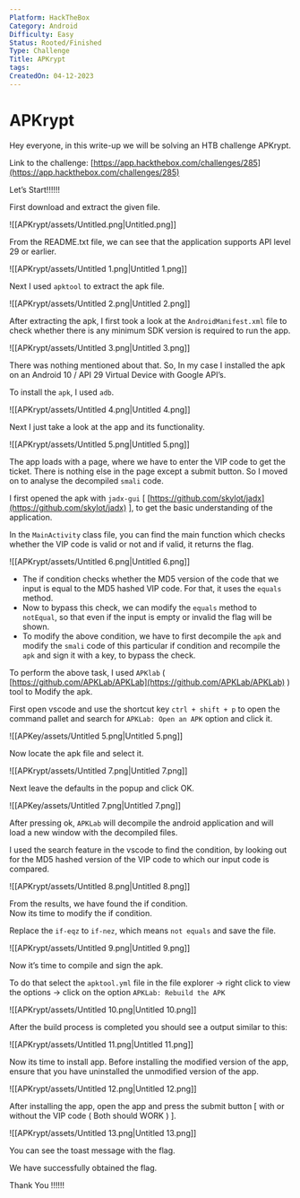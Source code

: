 ```yaml
---
Platform: HackTheBox
Category: Android
Difficulty: Easy
Status: Rooted/Finished
Type: Challenge
Title: APKrypt
tags: 
CreatedOn: 04-12-2023
---
```

# APKrypt

Hey everyone, in this write-up we will be solving an HTB challenge APKrypt.

Link to the challenge: [https://app.hackthebox.com/challenges/285](https://app.hackthebox.com/challenges/285)

  

Let’s Start!!!!!!

  

First download and extract the given file.

![[APKrypt/assets/Untitled.png|Untitled.png]]

From the README.txt file, we can see that the application supports API level 29 or earlier.

![[APKrypt/assets/Untitled 1.png|Untitled 1.png]]

Next I used `apktool` to extract the apk file.

![[APKrypt/assets/Untitled 2.png|Untitled 2.png]]

After extracting the apk, I first took a look at the `AndroidManifest.xml` file to check whether there is any minimum SDK version is required to run the app.

![[APKrypt/assets/Untitled 3.png|Untitled 3.png]]

There was nothing mentioned about that. So, In my case I installed the apk on an Android 10 / API 29 Virtual Device with Google API’s.

To install the `apk`, I used `adb`.

![[APKrypt/assets/Untitled 4.png|Untitled 4.png]]

Next I just take a look at the app and its functionality.

![[APKrypt/assets/Untitled 5.png|Untitled 5.png]]

The app loads with a page, where we have to enter the VIP code to get the ticket. There is nothing else in the page except a submit button. So I moved on to analyse the decompiled `smali` code.

I first opened the apk with `jadx-gui` [ [https://github.com/skylot/jadx](https://github.com/skylot/jadx) ], to get the basic understanding of the application.

In the `MainActivity` class file, you can find the main function which checks whether the VIP code is valid or not and if valid, it returns the flag.

![[APKrypt/assets/Untitled 6.png|Untitled 6.png]]

- The if condition checks whether the MD5 version of the code that we input is equal to the MD5 hashed VIP code. For that, it uses the `equals` method.
- Now to bypass this check, we can modify the `equals` method to `notEqual`, so that even if the input is empty or invalid the flag will be shown.
- To modify the above condition, we have to first decompile the `apk` and modify the `smali` code of this particular if condition and recompile the `apk` and sign it with a key, to bypass the check.

To perform the above task, I used `APKlab` ( [https://github.com/APKLab/APKLab](https://github.com/APKLab/APKLab) ) tool to Modify the apk.

First open vscode and use the shortcut key `ctrl + shift + p` to open the command pallet and search for `APKLab: Open an APK` option and click it.

![[APKey/assets/Untitled 5.png|Untitled 5.png]]

Now locate the apk file and select it.

![[APKrypt/assets/Untitled 7.png|Untitled 7.png]]

Next leave the defaults in the popup and click OK.

![[APKey/assets/Untitled 7.png|Untitled 7.png]]

After pressing ok, `APKLab` will decompile the android application and will load a new window with the decompiled files.

I used the search feature in the vscode to find the condition, by looking out for the MD5 hashed version of the VIP code to which our input code is compared.

![[APKrypt/assets/Untitled 8.png|Untitled 8.png]]

From the results, we have found the if condition.  
Now its time to modify the if condition.

Replace the `if-eqz` to `if-nez`, which means `not equals` and save the file.

![[APKrypt/assets/Untitled 9.png|Untitled 9.png]]

Now it’s time to compile and sign the apk.

To do that select the `apktool.yml` file in the file explorer → right click to view the options → click on the option `APKLab: Rebuild the APK`

![[APKrypt/assets/Untitled 10.png|Untitled 10.png]]

After the build process is completed you should see a output similar to this:

![[APKrypt/assets/Untitled 11.png|Untitled 11.png]]

Now its time to install app. Before installing the modified version of the app, ensure that you have uninstalled the unmodified version of the app.

![[APKrypt/assets/Untitled 12.png|Untitled 12.png]]

After installing the app, open the app and press the submit button [ with or without the VIP code ( Both should WORK ) ].

![[APKrypt/assets/Untitled 13.png|Untitled 13.png]]

You can see the toast message with the flag.

We have successfully obtained the flag.

  

  

Thank You !!!!!!
